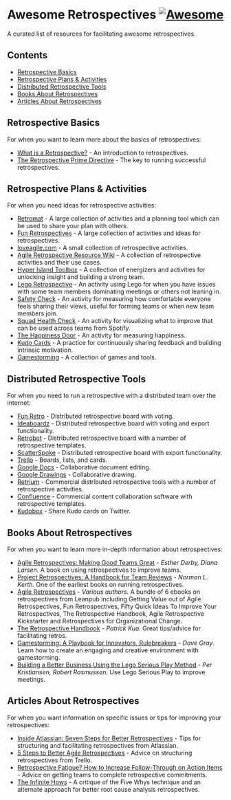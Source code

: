 # Awesome Retrospectives [![Awesome](https://cdn.rawgit.com/sindresorhus/awesome/d7305f38d29fed78fa85652e3a63e154dd8e8829/media/badge.svg)](https://github.com/sindresorhus/awesome)

A curated list of resources for facilitating awesome retrospectives.

## Contents

* [Retrospective Basics](#retrospective-basics)
* [Retrospective Plans & Activities](#retrospective-plans--activities)
* [Distributed Retrospective Tools](#distributed-retrospective-tools)
* [Books About Retrospectives](#books-about-retrospectives)
* [Articles About Retrospectives](#articles-about-retrospectives)

## Retrospective Basics

For when you want to learn more about the basics of retrospectives:

* [What is a Retrospective?](http://finding-marbles.com/retr-o-mat/what-is-a-retrospective/) - An introduction to retrospectives.
* [The Retrospective Prime Directive](http://www.retrospectives.com/pages/retroPrimeDirective.html) - The key to running successful retrospectives.

## Retrospective Plans & Activities

For when you need ideas for retrospective activities:

* [Retromat](https://plans-for-retrospectives.com/en/) - A large collection of activities and a planning tool which can be used to share your plan with others.
* [Fun Retrospectives](http://www.funretrospectives.com) - A large collection of activities and ideas for retrospectives.
* [loveagile.com](http://loveagile.com) - A small collection of retrospective activities.
* [Agile Retrospective Resource Wiki](http://retrospectivewiki.org/index.php?title=Retrospective_Plans) - A collection of retrospective activities and their use cases.
* [Hyper Island Toolbox](http://toolbox.hyperisland.com) - A collection of energizers and activities for unlocking insight and building a strong team.
* [Lego Retrospective](http://www.growingagile.co.za/2017/03/guest-post-lego-retrospective/) - An activity using Lego for when you have issues with some team members dominating meetings or others not leaning in.
* [Safety Check](http://www.akashb.com/blog/2012/05/28/agile-retrospectives-the-safety-check/) - An activity for measuring how comfortable everyone feels sharing their views, useful for forming teams or when new team members join.
* [Squad Health Check](https://labs.spotify.com/2014/09/16/squad-health-check-model/) - An activity for visualizing what to improve that can be used across teams from Spotify.
* [The Happiness Door](https://www.happymelly.com/the-happiness-door-bring-your-own-bottle/) - An activity for measuring happiness.
* [Kudo Cards](https://management30.com/practice/kudo-box/) - A practice for continuously sharing feedback and building intrinsic motivation.
* [Gamestorming](http://gamestorming.com) - A collection of games and tools.

## Distributed Retrospective Tools

For when you need to run a retrospective with a distributed team over the internet:

* [Fun Retro](http://funretro.github.io/distributed/) - Distributed retrospective board with voting.
* [Ideaboardz](http://www.ideaboardz.com) - Distributed retrospective board with voting and export functionality.
* [Retrobot](http://www.retrobotapp.com) - Distributed retrospective board with a number of retrospective templates. 
* [ScatterSpoke](https://www.scatterspoke.com) - Distributed retrospective board with export functionality.
* [Trello](https://trello.com) - Boards, lists, and cards.
* [Google Docs](https://docs.google.com/) - Collaborative document editing.
* [Google Drawings](https://drawings.google.com/) - Collaborative drawing.
* [Retrium](https://www.retrium.com) - Commercial distributed retrospective tools with a number of retrospective activities.
* [Confluence](https://confluence.atlassian.com/doc/retrospective-blueprint-427623496.html) - Commercial content collaboration software with retrospective templates.
* [Kudobox](http://kudobox.co) - Share Kudo cards on Twitter.

## Books About Retrospectives

For when you want to learn more in-depth information about retrospectives:

* [Agile Retrospectives: Making Good Teams Great](https://pragprog.com/book/dlret/agile-retrospectives) - *Esther Derby, Diana Larsen.* A book on using retrospectives to improve teams.
* [Project Retrospectives: A Handbook for Team Reviews](http://www.dorsethouse.com/books/pr.html) - *Norman L. Kerth.* One of the earliest books on running retrospectives.
* [Agile Retrospectives](https://leanpub.com/b/agileretrospectives) - *Various authors.* A bundle of 6 ebooks on retrospectives from Leanpub including Getting Value out of Agile Retrospectives, Fun Retrospectives, Fifty Quick Ideas To Improve Your Retrospectives, The Retrospective Handbook, Agile Retrospective Kickstarter and Retrospectives for Organizational Change.
* [The Retrospective Handbook](https://leanpub.com/the-retrospective-handbook) - *Patrick Kua*. Great tips/advice for facilitating retros.
* [Gamestorming: A Playbook for Innovators, Rulebreakers](https://www.amazon.com/Gamestorming-Playbook-Innovators-Rulebreakers-Changemakers/dp/0596804172) - *Dave Gray*. Learn how to create an engaging and creative environment with gamestorming.
* [Building a Better Business Using the Lego Serious Play Method](http://www.wiley.com/WileyCDA/WileyTitle/productCd-1118832450.html) - *Per Kristiansen, Robert Rasmussen*. Use Lego Serious Play to improve meetings.

## Articles About Retrospectives

For when you want information on specific issues or tips for improving your retrospectives:

* [Inside Atlassian: Seven Steps for Better Retrospectives](https://www.atlassian.com/blog/agile/retrospectives-atlassian) - Tips for structuring and facilitating retrospectives from Atlassian.
* [5 Steps to Better Agile Retrospectives](https://blog.trello.com/the-5-steps-to-better-team-retrospectives) - Advice on structuring retrospectives from Trello.
* [Retrospective Fatigue? How to Increase Follow-Through on Action Items](http://finding-marbles.com/2012/04/25/retrospective-fatigue-how-to-increase-follow-through-action-items/) - Advice on getting teams to complete retrospective commitments.
* [The Infinite Hows](https://www.oreilly.com/ideas/the-infinite-hows) - A critique of the Five Whys technique and an alternate approach for better root cause analysis retrospectives.
